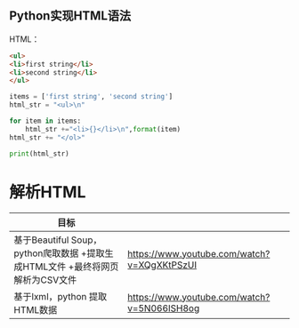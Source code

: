 ## Python实现HTML语法

HTML：

```html
<ul>
<li>first string</li>
<li>second string</li>
</ul>
```



```python
items = ['first string', 'second string']
html_str = "<ul>\n"

for item in items:
    html_str +="<li>{}</li>\n",format(item)
html_str += "</ol>"

print(html_str)
```



# 解析HTML

| 目标                                                         |                                             |
| ------------------------------------------------------------ | ------------------------------------------- |
| 基于Beautiful Soup，python爬取数据  +提取生成HTML文件  +最终将网页解析为CSV文件 | https://www.youtube.com/watch?v=XQgXKtPSzUI |
| 基于lxml，python 提取HTML数据                                | https://www.youtube.com/watch?v=5N066ISH8og |



